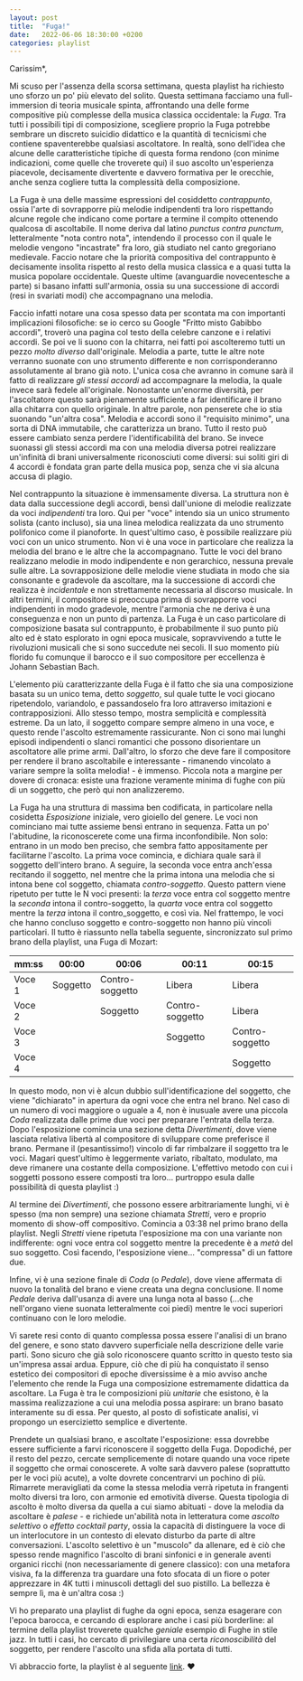 ```yaml
---
layout: post
title:  "Fuga!"
date:   2022-06-06 18:30:00 +0200
categories: playlist
---
```


Carissim*,

Mi scuso per l'assenza della scorsa settimana, questa playlist ha richiesto uno sforzo un po' più elevato del solito. 
Questa settimana facciamo una full-immersion di teoria musicale spinta, affrontando una delle forme compositive più complesse della musica classica occidentale: la *Fuga*.
Tra tutti i possibili tipi di composizione, scegliere proprio la Fuga potrebbe sembrare un discreto suicidio didattico e la quantità di tecnicismi che contiene spaventerebbe qualsiasi ascoltatore. 
In realtà, sono dell'idea che alcune delle caratteristiche tipiche di questa forma rendono (con minime indicazioni, come quelle che troverete qui) il suo ascolto un'esperienza piacevole, decisamente divertente e davvero formativa per le orecchie, anche senza cogliere tutta la complessità della composizione.

La Fuga è una delle massime espressioni del cosiddetto *contrappunto*, ossia l'arte di sovrapporre più melodie indipendenti tra loro rispettando alcune regole che indicano come portare a termine il compito ottenendo qualcosa di ascoltabile. 
Il nome deriva dal latino _punctus contra punctum_, letteralmente "nota contro nota", intendendo il processo con il quale le melodie vengono "incastrate" fra loro, già studiato nel canto gregoriano medievale. 
Faccio notare che la priorità compositiva del contrappunto è decisamente insolita rispetto al resto della musica classica e a quasi tutta la musica popolare occidentale. 
Queste ultime (avanguardie novecentesche a parte) si basano infatti sull'armonia, ossia su una successione di accordi (resi in svariati modi) che accompagnano una melodia. 

Faccio infatti notare una cosa spesso data per scontata ma con importanti implicazioni filosofiche: se io cerco su Google "Fritto misto Gabibbo accordi", troverò una pagina col testo della celebre canzone e i relativi accordi. Se poi ve li suono con la chitarra, nei fatti poi ascolteremo tutti un pezzo *molto diverso* dall'originale. 
Melodia a parte, tutte le altre note verranno suonate con uno strumento differente e non corrisponderanno assolutamente al brano già noto. L'unica cosa che avranno in comune sarà il fatto di realizzare _gli stessi accordi_ ad accompagnare la melodia, la quale invece sarà fedele all'originale. 
Nonostante un'enorme diversità, per l'ascoltatore questo sarà pienamente sufficiente a far identificare il brano alla chitarra con quello originale. 
In altre parole, non penserete che io stia suonando "un'altra cosa". Melodia e accordi sono il "requisito minimo", una sorta di DNA immutabile, che caratterizza un brano. Tutto il resto può essere cambiato senza perdere l'identificabilità del brano.
Se invece suonassi gli stessi accordi ma con una melodia diversa potrei realizzare un'infinità di brani universalmente riconosciuti come diversi: sui soliti giri di 4 accordi è fondata gran parte della musica pop, senza che vi sia alcuna accusa di plagio.

Nel contrappunto la situazione è immensamente diversa. La struttura non è data dalla successione degli accordi, bensì dall'unione di melodie realizzate da voci _indipendenti_ tra loro.
Qui per "voce" intendo sia un unico strumento solista (canto incluso), sia una linea melodica realizzata da uno strumento polifonico come il pianoforte. In quest'ultimo caso, è possibile realizzare più voci con un unico strumento.
Non vi è una voce in particolare che realizza la melodia del brano e le altre che la accompagnano. Tutte le voci del brano realizzano melodie in modo indipendente e non gerarchico, nessuna prevale sulle altre.
La sovrapposizione delle melodie viene studiata in modo che sia consonante e gradevole da ascoltare, ma la successione di accordi che realizza è _incidentale_ e non strettamente necessaria al discorso musicale. In altri termini, il compositore si preoccupa prima di sovrapporre voci indipendenti in modo gradevole, mentre l'armonia che ne deriva è una conseguenza e non un punto di partenza.
La Fuga è un caso particolare di composizione basata sul contrappunto, è probabilmente il suo punto più alto ed è stato esplorato in ogni epoca musicale, sopravvivendo a tutte le rivoluzioni musicali che si sono succedute nei secoli. Il suo momento più florido fu comunque il barocco e il suo compositore per eccellenza è Johann Sebastian Bach.

L'elemento più caratterizzante della Fuga è il fatto che sia una composizione basata su un unico tema, detto _soggetto_, sul quale tutte le voci giocano ripetendolo, variandolo, e passandoselo fra loro attraverso imitazioni e contrapposizioni. Allo stesso tempo, mostra semplicità e complessità estreme. Da un lato, il soggetto compare sempre almeno in una voce, e questo rende l'ascolto estremamente rassicurante. Non ci sono mai lunghi episodi indipendenti o slanci romantici che possono disorientare un ascoltatore alle prime armi. Dall'altro, lo sforzo che deve fare il compositore per rendere il brano ascoltabile e interessante - rimanendo vincolato a variare sempre la solita melodia! - è immenso. Piccola nota a margine per dovere di cronaca: esiste una frazione veramente minima di fughe con più di un soggetto, che però qui non analizzeremo.

La Fuga ha una struttura di massima ben codificata, in particolare nella cosidetta _Esposizione_ iniziale, vero gioiello del genere. Le voci non cominciano mai tutte assieme bensì entrano in sequenza. Fatta un po' l'abitudine, la riconoscerete come una firma inconfondibile. Non solo: entrano in un modo ben preciso, che sembra fatto appositamente per facilitarne l'ascolto. La prima voce comincia, e dichiara quale sarà il soggetto dell'intero brano. A seguire, la seconda voce entra anch'essa recitando il soggetto, nel mentre che la prima intona una melodia che si intona bene col soggetto, chiamata _contro-soggetto_. Questo pattern viene ripetuto per tutte le N voci presenti: la _terza_ voce entra col soggetto mentre la _seconda_ intona il contro-soggetto, la _quarta_ voce entra col soggetto mentre la _terza_ intona il contro_soggetto, e così via. Nel frattempo, le voci che hanno concluso soggetto e contro-soggetto non hanno più vincoli particolari. Il tutto è riassunto nella tabella seguente, sincronizzato sul primo brano della playlist, una Fuga di Mozart:

| mm:ss | 00:00 | 00:06 | 00:11 | 00:15 | 
|------  | ------   | ------          | ------          |------           |
| Voce 1 | Soggetto | Contro-soggetto | Libera          | Libera          |
| Voce 2 |          | Soggetto        | Contro-soggetto | Libera          |
| Voce 3 |          |                 | Soggetto        | Contro-soggetto |
| Voce 4 |          |                 |                 | Soggetto        |

In questo modo, non vi è alcun dubbio sull'identificazione del soggetto, che viene "dichiarato" in apertura da ogni voce che entra nel brano. Nel caso di un numero di voci maggiore o uguale a 4, non è inusuale avere una piccola _Coda_ realizzata dalle prime due voci per preparare l'entrata della terza.
Dopo l'esposizione comincia una sezione detta _Divertimenti_, dove viene lasciata relativa libertà al compositore di sviluppare come preferisce il brano. Permane il (pesantissimo!) vincolo di far rimbalzare il soggetto tra le voci. Magari quest'ultimo è leggermente variato, ribaltato, modulato, ma deve rimanere una costante della composizione. L'effettivo metodo con cui i soggetti possono essere composti tra loro... purtroppo esula dalle possibilità di questa playlist :)

Al termine dei _Divertimenti_, che possono essere arbitrariamente lunghi, vi è spesso (ma non sempre) una sezione chiamata _Stretti_, vero e proprio momento di show-off compositivo. Comincia a 03:38 nel primo brano della playlist. Negli _Stretti_ viene ripetuta l'esposizione ma con una variante non indifferente: ogni voce entra col soggetto mentre la precedente è a _metà_ del suo soggetto. Così facendo, l'esposizione viene... "compressa" di un fattore due.

Infine, vi è una sezione finale di _Coda_ (o _Pedale_), dove viene affermata di nuovo la tonalità del brano e viene creata una degna conclusione. Il nome _Pedale_ deriva dall'usanza di avere una lunga nota al basso (...che nell'organo viene suonata letteralmente coi piedi) mentre le voci superiori continuano con le loro melodie.

Vi sarete resi conto di quanto complessa possa essere l'analisi di un brano del genere, e sono stato davvero superficiale nella descrizione delle varie parti. Sono sicuro che già solo riconoscere quanto scritto in questo testo sia un'impresa assai ardua.
Eppure, ciò che di più ha conquistato il senso estetico dei compositori di epoche diversissime è a mio avviso anche l'elemento che rende la Fuga una composizione estremamente didattica da ascoltare. La Fuga è tra le composizioni più _unitarie_ che esistono, è la massima realizzazione a cui una melodia possa aspirare: un brano basato interamente su di essa. Per questo, al posto di sofisticate analisi, vi propongo un esercizietto semplice e divertente.

Prendete un qualsiasi brano, e ascoltate l'esposizione: essa dovrebbe essere sufficiente a farvi riconoscere il soggetto della Fuga.
Dopodiché, per il resto del pezzo, cercate semplicemente di notare quando una voce ripete il soggetto che ormai conoscerete. A volte sarà davvero palese (soprattutto per le voci più acute), a volte dovrete concentrarvi un pochino di più. Rimarrete meravigliati da come la stessa melodia verrà ripetuta in frangenti molto diversi tra loro, con armonie ed emotività diverse. Questa tipologia di ascolto è molto diversa da quella a cui siamo abituati - dove la melodia da ascoltare è _palese_ - e richiede un'abilità nota in letteratura come _ascolto selettivo_ o _effetto cocktail party_, ossia la capacità di distinguere la voce di un interlocutore in un contesto di elevato disturbo da parte di altre conversazioni. L'ascolto selettivo è un "muscolo" da allenare, ed è ciò che spesso rende magnifico l'ascolto di brani sinfonici e in generale aventi organici ricchi (non necessariamente di genere classico): con una metafora visiva, fa la differenza tra guardare una foto sfocata di un fiore o poter apprezzare in 4K tutti i minuscoli dettagli del suo pistillo. La bellezza è sempre lì, ma è un'altra cosa :)

Vi ho preparato una playlist di fughe da ogni epoca, senza esagerare con l'epoca barocca, e cercando di esplorare anche i casi più borderline: al termine della playlist troverete qualche _geniale_ esempio di Fughe in stile jazz. In tutti i casi, ho cercato di privilegiare una certa _riconoscibilità_ del soggetto, per rendere l'ascolto una sfida alla portata di tutti.

Vi abbraccio forte, la playlist è al seguente [link](https://open.spotify.com/playlist/5aCkpm9nC8jaEdeAhv0Mgj?si=55bdc58ff4324639). ❤️
